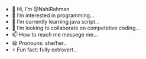 - 👋 Hi, I’m @NahiRahman
- 👀 I’m interested in programming...
- 🌱 I’m currently learning java script...
- 💞️ I’m looking to collaborate on competetive coding...
- 📫 How to reach me messege me...
- 😄 Pronouns: she/her..
- ⚡ Fun fact: fully extrovert...

<!---
NahiRahman/NahiRahman is a ✨ special ✨ repository because its `README.md` (this file) appears on your GitHub profile.
You can click the Preview link to take a look at your changes.
--->
